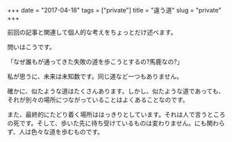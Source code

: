 +++
date = "2017-04-18"
tags = ["private"]
title = "違う道"
slug = "private"
+++

前回の記事と関連して個人的な考えをちょっとだけ述べます。	  

問いはこうです。

「なぜ誰もが通ってきた失敗の道を歩こうとするの?馬鹿なの?」

私が思うに、未来は未知数です。同じ道など一つもありません。

確かに、似たような道はたくさんあります。しかし、似たような道であっても、それが別々の場所につながっていることはよくあることなのです。

また、最終的にたどり着く場所ははっきりとしています。それは人で言うところの死です。そして、歩いた先に待ち受けているものは変わりません。にも関わらず、人は色々な道を歩むものです。

	  
